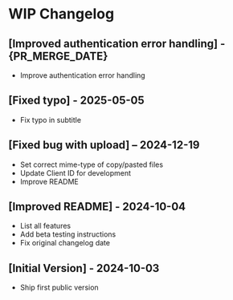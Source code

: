# WIP Changelog

## [Improved authentication error handling] - {PR_MERGE_DATE}

- Improve authentication error handling

## [Fixed typo] - 2025-05-05

- Fix typo in subtitle

## [Fixed bug with upload] – 2024-12-19

- Set correct mime-type of copy/pasted files
- Update Client ID for development
- Improve README

## [Improved README] - 2024-10-04

- List all features
- Add beta testing instructions
- Fix original changelog date

## [Initial Version] - 2024-10-03

- Ship first public version
